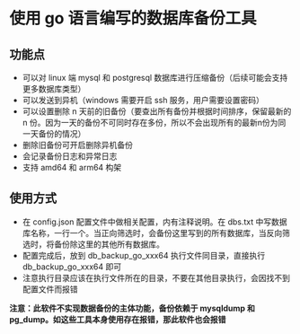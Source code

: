 # 使用 go 语言编写的数据库备份工具

## 功能点

* 可以对 linux 端 mysql 和 postgresql 数据库进行压缩备份（后续可能会支持更多数据库类型）
* 可以发送到异机（windows 需要开启 ssh 服务，用户需要设置密码）
* 可以设置删除 n 天前的旧备份（要查出所有备份并根据时间排序，保留最新的 n 份。因为一天的备份不可同时存在多份，所以不会出现所有的最新n份为同一天备份的情况）
* 删除旧备份可开启删除异机备份
* 会记录备份日志和异常日志
* 支持 amd64 和 arm64 构架

## 使用方式

* 在 config.json 配置文件中做相关配置，内有注释说明。在 dbs.txt 中写数据库名称，一行一个。当正向筛选时，会备份这里写到的所有数据库，当反向筛选时，将备份除这里的其他所有数据库。
* 配置完成后，放到 db_backup_go_xxx64 执行文件同目录，直接执行 db_backup_go_xxx64 即可
* 注意执行目录应该在执行文件所在的目录，不要在其他目录执行，会因找不到配置文件而报错

**注意：此软件不实现数据备份的主体功能，备份依赖于 mysqldump 和 pg_dump。如这些工具本身使用存在报错，那此软件也会报错**
